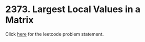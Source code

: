 # 2373. Largest Local Values in a Matrix

Click [here](https://leetcode.com/problems/largest-local-values-in-a-matrix/) for the leetcode problem statement.
